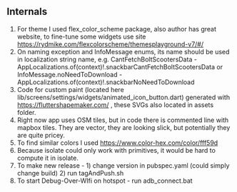 ## Internals

1. For theme I used flex_color_scheme package, also author has great website, to fine-tune some widgets use site https://rydmike.com/flexcolorscheme/themesplayground-v7/#/
2. On naming exception and InfoMessage enums, its name should be used in localization string name, e.g. CantFetchBoltScootersData - AppLocalizations.of(context)!.snackbarCantFetchBoltScootersData or InfoMessage.noNeedToDownload - AppLocalizations.of(context)!.snackbarNoNeedToDownload
3. Code for custom paint (located here lib/screens/settings/widgets/animated_icon_button.dart) generated with https://fluttershapemaker.com/ , these SVGs also located in assets folder.
4. Right now app uses OSM tiles, but in code there is commented line with mapbox tiles. They are vector, they are looking slick, but potentially they are quite pricey.
5. To find similar colors I used https://www.color-hex.com/color/fff59d
6. Because isolate could only work with primitives, it would be hard to compute it in isolate.
7. To make new release - 1) change version in pubspec.yaml (could simply change build) 2) run tagAndPush.sh
8. To start Debug-Over-WIfi on hotspot - run adb_connect.bat